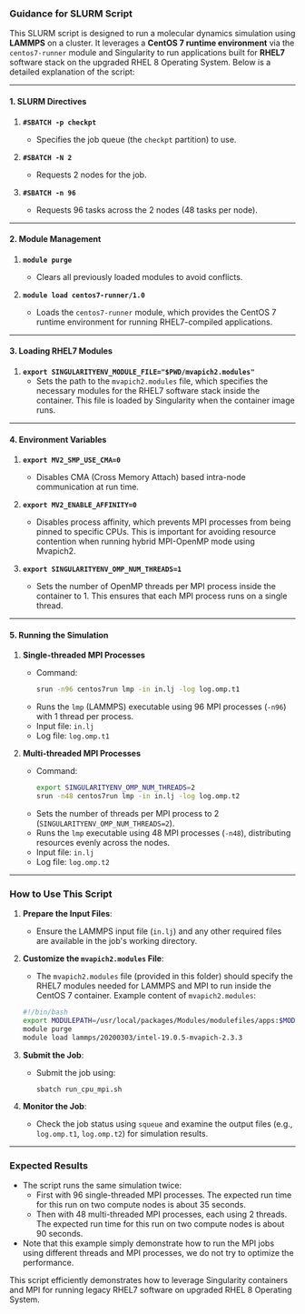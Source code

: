 ### Guidance for SLURM Script

This SLURM script is designed to run a molecular dynamics simulation using **LAMMPS** on a cluster. It leverages a **CentOS 7 runtime environment** via the `centos7-runner` module and Singularity to run applications built for **RHEL7** software stack on the upgraded RHEL 8 Operating System. Below is a detailed explanation of the script:

---

#### **1. SLURM Directives**

1. **`#SBATCH -p checkpt`**
   - Specifies the job queue (the `checkpt` partition) to use.

2. **`#SBATCH -N 2`**
   - Requests 2 nodes for the job.

3. **`#SBATCH -n 96`**
   - Requests 96 tasks across the 2 nodes (48 tasks per node).

---

#### **2. Module Management**

1. **`module purge`**
   - Clears all previously loaded modules to avoid conflicts.

2. **`module load centos7-runner/1.0`**
   - Loads the `centos7-runner` module, which provides the CentOS 7 runtime environment for running RHEL7-compiled applications.

---

#### **3. Loading RHEL7 Modules**
1. **`export SINGULARITYENV_MODULE_FILE="$PWD/mvapich2.modules"`**
   - Sets the path to the `mvapich2.modules` file, which specifies the necessary modules for the RHEL7 software stack inside the container. This file is loaded by Singularity when the container image runs.

---

#### **4. Environment Variables**

1. **`export MV2_SMP_USE_CMA=0`**
   - Disables CMA (Cross Memory Attach) based intra-node communication at run time.

2. **`export MV2_ENABLE_AFFINITY=0`**
   - Disables process affinity, which prevents MPI processes from being pinned to specific CPUs. This is important for avoiding resource contention when running hybrid MPI-OpenMP mode using Mvapich2.

3. **`export SINGULARITYENV_OMP_NUM_THREADS=1`**
   - Sets the number of OpenMP threads per MPI process inside the container to 1. This ensures that each MPI process runs on a single thread.

---

#### **5. Running the Simulation**

1. **Single-threaded MPI Processes**
   - Command:
     ```bash
     srun -n96 centos7run lmp -in in.lj -log log.omp.t1
     ```
   - Runs the `lmp` (LAMMPS) executable using 96 MPI processes (`-n96`) with 1 thread per process. 
   - Input file: `in.lj`
   - Log file: `log.omp.t1`

2. **Multi-threaded MPI Processes**
   - Command:
     ```bash
     export SINGULARITYENV_OMP_NUM_THREADS=2
     srun -n48 centos7run lmp -in in.lj -log log.omp.t2
     ```
   - Sets the number of threads per MPI process to 2 (`SINGULARITYENV_OMP_NUM_THREADS=2`).
   - Runs the `lmp` executable using 48 MPI processes (`-n48`), distributing resources evenly across the nodes.
   - Input file: `in.lj`
   - Log file: `log.omp.t2`

---

### **How to Use This Script**

1. **Prepare the Input Files**:
   - Ensure the LAMMPS input file (`in.lj`) and any other required files are available in the job's working directory.

2. **Customize the `mvapich2.modules` File**:
   - The `mvapich2.modules` file (provided in this folder) should specify the RHEL7 modules needed for LAMMPS and MPI to run inside the CentOS 7 container.
   Example content of `mvapich2.modules`:
   ```bash
   #!/bin/bash
   export MODULEPATH=/usr/local/packages/Modules/modulefiles/apps:$MODULEPATH
   module purge
   module load lammps/20200303/intel-19.0.5-mvapich-2.3.3
   ```
3. **Submit the Job**:
   - Submit the job using:
     ```
     sbatch run_cpu_mpi.sh
     ```

4. **Monitor the Job**:
   - Check the job status using `squeue` and examine the output files (e.g., `log.omp.t1`, `log.omp.t2`) for simulation results.

---

### **Expected Results**
- The script runs the same simulation twice:
  - First with 96 single-threaded MPI processes. The expected run time for this run on two compute nodes is about 35 seconds.
  - Then with 48 multi-threaded MPI processes, each using 2 threads. The expected run time for this run on two compute nodes is about 90 seconds.
- Note that this example simply demonstrate how to run the MPI jobs using different threads and MPI processes, we do not try to optimize the performance. 

This script efficiently demonstrates how to leverage Singularity containers and MPI for running legacy RHEL7 software on upgraded RHEL 8 Operating System.

